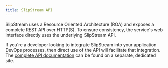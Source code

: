 ```yaml
---
title: SlipStream API
---
```


SlipStream uses a Resource Oriented Architecture (ROA) and exposes a
complete REST API over HTTP(S).  To ensure consistency, the service's
web interface directly uses the underlying SlipStream API.

If you're a developer looking to integrate SlipStream into your
application DevOps processes, then direct use of the API will
facilitate that integration.  The [complete API documentation][ssapi]
can be found on a separate, dedicated site.


[ssapi]: http://ssapi.sixsq.com
